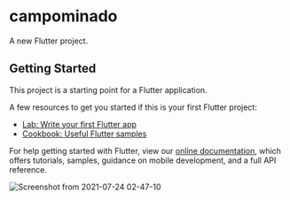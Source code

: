 # campominado

A new Flutter project.

## Getting Started

This project is a starting point for a Flutter application.

A few resources to get you started if this is your first Flutter project:

- [Lab: Write your first Flutter app](https://flutter.dev/docs/get-started/codelab)
- [Cookbook: Useful Flutter samples](https://flutter.dev/docs/cookbook)

For help getting started with Flutter, view our
[online documentation](https://flutter.dev/docs), which offers tutorials,
samples, guidance on mobile development, and a full API reference.

![Screenshot from 2021-07-24 02-47-10](https://user-images.githubusercontent.com/20760510/146493955-8f332164-c8bb-43c9-a5b1-35a6e3af511f.png)

